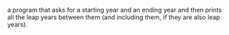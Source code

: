 a program that asks for a starting year and an ending
year and then prints all the leap years between them (and including
them, if they are also leap years).